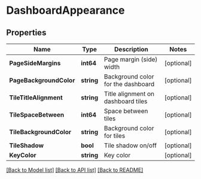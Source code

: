 # DashboardAppearance

## Properties

Name | Type | Description | Notes
------------ | ------------- | ------------- | -------------
**PageSideMargins** | **int64** | Page margin (side) width | [optional] 
**PageBackgroundColor** | **string** | Background color for the dashboard | [optional] 
**TileTitleAlignment** | **string** | Title alignment on dashboard tiles | [optional] 
**TileSpaceBetween** | **int64** | Space between tiles | [optional] 
**TileBackgroundColor** | **string** | Background color for tiles | [optional] 
**TileShadow** | **bool** | Tile shadow on/off | [optional] 
**KeyColor** | **string** | Key color | [optional] 

[[Back to Model list]](../README.md#documentation-for-models) [[Back to API list]](../README.md#documentation-for-api-endpoints) [[Back to README]](../README.md)


